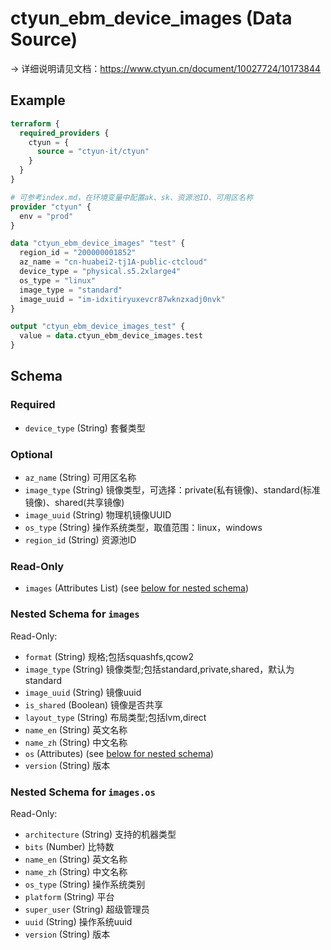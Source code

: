 # ctyun_ebm_device_images (Data Source)
-> 详细说明请见文档：https://www.ctyun.cn/document/10027724/10173844



## Example

```terraform
terraform {
  required_providers {
    ctyun = {
      source = "ctyun-it/ctyun"
    }
  }
}

# 可参考index.md，在环境变量中配置ak、sk、资源池ID、可用区名称
provider "ctyun" {
  env = "prod"
}

data "ctyun_ebm_device_images" "test" {
  region_id = "200000001852"
  az_name = "cn-huabei2-tj1A-public-ctcloud"
  device_type = "physical.s5.2xlarge4"
  os_type = "linux"
  image_type = "standard"
  image_uuid = "im-idxitiryuxevcr87wknzxadj0nvk"
}

output "ctyun_ebm_device_images_test" {
  value = data.ctyun_ebm_device_images.test
}
```

<!-- schema generated by tfplugindocs -->
## Schema

### Required

- `device_type` (String) 套餐类型

### Optional

- `az_name` (String) 可用区名称
- `image_type` (String) 镜像类型，可选择：private(私有镜像)、standard(标准镜像)、shared(共享镜像)
- `image_uuid` (String) 物理机镜像UUID
- `os_type` (String) 操作系统类型，取值范围：linux，windows
- `region_id` (String) 资源池ID

### Read-Only

- `images` (Attributes List) (see [below for nested schema](#nestedatt--images))

<a id="nestedatt--images"></a>
### Nested Schema for `images`

Read-Only:

- `format` (String) 规格;包括squashfs,qcow2
- `image_type` (String) 镜像类型;包括standard,private,shared，默认为standard
- `image_uuid` (String) 镜像uuid
- `is_shared` (Boolean) 镜像是否共享
- `layout_type` (String) 布局类型;包括lvm,direct
- `name_en` (String) 英文名称
- `name_zh` (String) 中文名称
- `os` (Attributes) (see [below for nested schema](#nestedatt--images--os))
- `version` (String) 版本

<a id="nestedatt--images--os"></a>
### Nested Schema for `images.os`

Read-Only:

- `architecture` (String) 支持的机器类型
- `bits` (Number) 比特数
- `name_en` (String) 英文名称
- `name_zh` (String) 中文名称
- `os_type` (String) 操作系统类别
- `platform` (String) 平台
- `super_user` (String) 超级管理员
- `uuid` (String) 操作系统uuid
- `version` (String) 版本
